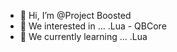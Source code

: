 - 👋 Hi, I’m @Project Boosted
- 👀 We interested in ... .Lua - QBCore
- 🌱 We currently learning ... .Lua

<!---
Project-Boosted/Project-Boosted is a ✨ special ✨ repository because its `README.md` (this file) appears on your GitHub profile.
You can click the Preview link to take a look at your changes.
--->
